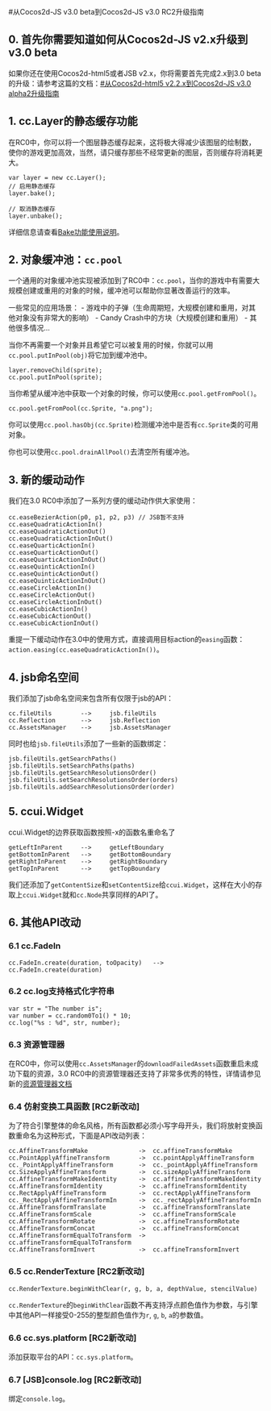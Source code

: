 #从Cocos2d-JS v3.0 beta到Cocos2d-JS v3.0 RC2升级指南

## 0. 首先你需要知道如何从Cocos2d-JS v2.x升级到v3.0 beta

如果你还在使用Cocos2d-html5或者JSB v2.x，你将需要首先完成2.x到3.0 beta的升级：请参考这篇的文档：[#从Cocos2d-html5 v2.2.x到Cocos2d-JS v3.0 alpha2升级指南](../../v3.0a/upgrade-guide/zh.md)

## 1. cc.Layer的静态缓存功能

在RC0中，你可以将一个图层静态缓存起来，这将极大得减少该图层的绘制数，使你的游戏更加高效，当然，请只缓存那些不经常更新的图层，否则缓存将消耗更大。

```
var layer = new cc.Layer();
// 启用静态缓存
layer.bake();

// 取消静态缓存
layer.unbake();
```

详细信息请查看[Bake功能使用说明](../../../v3.0/bake-layer/zh.md)。

## 2. 对象缓冲池：`cc.pool`

一个通用的对象缓冲池实现被添加到了RC0中：`cc.pool`，当你的游戏中有需要大规模创建或重用的对象的时候，缓冲池可以帮助你显著改善运行的效率。

一些常见的应用场景：
    - 游戏中的子弹（生命周期短，大规模创建和重用，对其他对象没有非常大的影响）
    - Candy Crash中的方块（大规模创建和重用）
    - 其他很多情况...

当你不再需要一个对象并且希望它可以被复用的时候，你就可以用`cc.pool.putInPool(obj)`将它加到缓冲池中。

```
layer.removeChild(sprite);
cc.pool.putInPool(sprite);
```

当你希望从缓冲池中获取一个对象的时候，你可以使用`cc.pool.getFromPool()`。

```
cc.pool.getFromPool(cc.Sprite, "a.png");
```

你可以使用`cc.pool.hasObj(cc.Sprite)`检测缓冲池中是否有`cc.Sprite`类的可用对象。

你也可以使用`cc.pool.drainAllPool()`去清空所有缓冲池。

## 3. 新的缓动动作

我们在3.0 RC0中添加了一系列方便的缓动动作供大家使用：

```
cc.easeBezierAction(p0, p1, p2, p3) // JSB暂不支持
cc.easeQuadraticActionIn()
cc.easeQuadraticActionOut()
cc.easeQuadraticActionInOut()
cc.easeQuarticActionIn()
cc.easeQuarticActionOut()
cc.easeQuarticActionInOut()
cc.easeQuinticActionIn()
cc.easeQuinticActionOut()
cc.easeQuinticActionInOut()
cc.easeCircleActionIn()
cc.easeCircleActionOut()
cc.easeCircleActionInOut()
cc.easeCubicActionIn()
cc.easeCubicActionOut()
cc.easeCubicActionInOut()
```

重提一下缓动动作在3.0中的使用方式，直接调用目标action的`easing`函数：`action.easing(cc.easeQuadraticActionIn())`。

## 4. jsb命名空间

我们添加了jsb命名空间来包含所有仅限于jsb的API：

```
cc.fileUtils        -->     jsb.fileUtils
cc.Reflection       -->     jsb.Reflection
cc.AssetsManager    -->     jsb.AssetsManager
```

同时也给`jsb.fileUtils`添加了一些新的函数绑定：

```
jsb.fileUtils.getSearchPaths()
jsb.fileUtils.setSearchPaths(paths)
jsb.fileUtils.getSearchResolutionsOrder()
jsb.fileUtils.setSearchResolutionsOrder(orders)
jsb.fileUtils.addSearchResolutionsOrder(order)
```

## 5. ccui.Widget

ccui.Widget的边界获取函数按照-x的函数名重命名了

```
getLeftInParent     -->     getLeftBoundary
getBottomInParent   -->     getBottomBoundary
getRightInParent    -->     getRightBoundary
getTopInParent      -->     getTopBoundary
```

我们还添加了`getContentSize`和`setContentSize`给`ccui.Widget`，这样在大小的存取上`ccui.Widget`就和`cc.Node`共享同样的API了。

## 6. 其他API改动

### 6.1 cc.FadeIn

```
cc.FadeIn.create(duration, toOpacity)   -->     cc.FadeIn.create(duration)
```

### 6.2 cc.log支持格式化字符串

```
var str = "The number is";
var number = cc.random0To1() * 10;
cc.log("%s : %d", str, number);
```

### 6.3 资源管理器

在RC0中，你可以使用`cc.AssetsManager`的`downloadFailedAssets`函数重启未成功下载的资源，3.0 RC0中的资源管理器还支持了非常多优秀的特性，详情请参见新的[资源管理器文档](../../../v3/assets-manager/zh.md)

### 6.4 仿射变换工具函数 **[RC2新改动]**

为了符合引擎整体的命名风格，所有函数都必须小写字母开头，我们将放射变换函数重命名为这种形式，下面是API改动列表：

```
cc.AffineTransformMake              ->  cc.affineTransformMake
cc.PointApplyAffineTransform        ->  cc.pointApplyAffineTransform
cc._PointApplyAffineTransform       ->  cc._pointApplyAffineTransform
cc.SizeApplyAffineTransform         ->  cc.sizeApplyAffineTransform
cc.AffineTransformMakeIdentity      ->  cc.affineTransformMakeIdentity
cc.AffineTransformIdentity          ->  cc.affineTransformIdentity
cc.RectApplyAffineTransform	        ->  cc.rectApplyAffineTransform
cc._RectApplyAffineTransformIn      ->  cc._rectApplyAffineTransformIn
cc.AffineTransformTranslate         ->  cc.affineTransformTranslate
cc.AffineTransformScale             ->  cc.affineTransformScale
cc.AffineTransformRotate            ->  cc.affineTransformRotate
cc.AffineTransformConcat            ->  cc.affineTransformConcat
cc.AffineTransformEqualToTransform  ->  cc.affineTransformEqualToTransform
cc.AffineTransformInvert            ->  cc.affineTransformInvert
```

### 6.5 cc.RenderTexture **[RC2新改动]**

```
cc.RenderTexture.beginWithClear(r, g, b, a, depthValue, stencilValue)
```

`cc.RenderTexture`的`beginWithClear`函数不再支持浮点颜色值作为参数，与引擎中其他API一样接受0-255的整型颜色值作为`r`, `g`, `b`, `a`的参数值。

### 6.6 cc.sys.platform **[RC2新改动]**

添加获取平台的API：`cc.sys.platform`。

### 6.7 [JSB]console.log **[RC2新改动]**

绑定`console.log`。